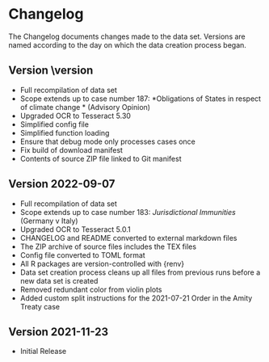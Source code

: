 # Changelog

The Changelog documents changes made to the data set. Versions are named according to the day on which the data creation process began.


## Version \version

- Full recompilation of data set
- Scope extends up to case number 187: *Obligations of States in respect of climate change * (Advisory Opinion)
- Upgraded OCR to Tesseract 5.30
- Simplified config file
- Simplified function loading
- Ensure that debug mode only processes cases once
- Fix build of download manifest
- Contents of source ZIP file linked to Git manifest


## Version 2022-09-07

- Full recompilation of data set
- Scope extends up to case number 183: *Jurisdictional Immunities* (Germany v Italy)
- Upgraded OCR to Tesseract 5.0.1
- CHANGELOG and README converted to external markdown files
- The ZIP archive of source files includes the TEX files
- Config file converted to TOML format
- All R packages are version-controlled with {renv}
- Data set creation process cleans up all files from previous runs before a new data set is created
- Removed redundant color from violin plots
- Added custom split instructions for the 2021-07-21 Order in the Amity Treaty case



## Version 2021-11-23

- Initial Release


